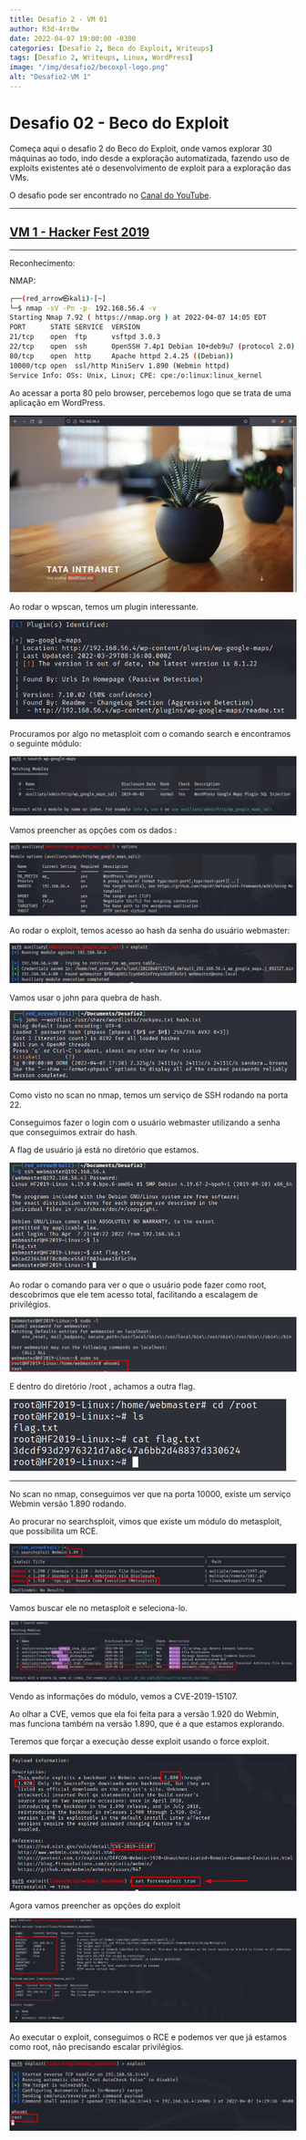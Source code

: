 ```yaml
---
title: Desafio 2 - VM 01
author: R3d-4rr0w
date: 2022-04-07 19:00:00 -0300
categories: [Desafio 2, Beco do Exploit, Writeups]
tags: [Desafio 2, Writeups, Linux, WordPress]
image: "/img/desafio2/becoxpl-logo.png"
alt: "Desafio2-VM 1"
---
```



# Desafio 02 - Beco do Exploit

Começa aqui o desafio 2 do Beco do Exploit, onde vamos explorar 30 máquinas ao todo, indo desde a exploração automatizada, fazendo uso de exploits existentes até o desenvolvimento de exploit para a exploração das VMs.

O desafio pode ser encontrado no [Canal do YouTube](https://www.youtube.com/watch?v=xnCS8fYfrjs&list=PLHBDBcFA_l_WBcUJWf8cp5BaPsUkquRQU&index=1).

---

## [VM 1 - Hacker Fest 2019](https://www.vulnhub.com/entry/hacker-fest-2019,378/)

---

Reconhecimento:

NMAP:

```bash
┌──(red_arrow㉿kali)-[~]
└─$ nmap -sV -Pn -p- 192.168.56.4 -v
Starting Nmap 7.92 ( https://nmap.org ) at 2022-04-07 14:05 EDT
PORT      STATE SERVICE  VERSION
21/tcp    open  ftp      vsftpd 3.0.3
22/tcp    open  ssh      OpenSSH 7.4p1 Debian 10+deb9u7 (protocol 2.0)
80/tcp    open  http     Apache httpd 2.4.25 ((Debian))
10000/tcp open  ssl/http MiniServ 1.890 (Webmin httpd)
Service Info: OSs: Unix, Linux; CPE: cpe:/o:linux:linux_kernel
```

Ao acessar a porta 80 pelo browser, percebemos logo que se trata de uma aplicação em WordPress.

<img src="/img/desafio2/vm1/hackerfest-0.png">

Ao rodar o wpscan, temos um plugin interessante.

<img src="/img/desafio2/vm1/hackerfest-1.png">

Procuramos por algo no metasploit com o comando search e encontramos o seguinte módulo:

<img src="/img/desafio2/vm1/hackerfest-2.png">

Vamos preencher as opções com os dados :

<img src="/img/desafio2/vm1/hackerfest-3.png">

Ao rodar o exploit, temos acesso ao hash da senha do usuário webmaster:

<img src="/img/desafio2/vm1/hackerfest-4.png">

Vamos usar o john para quebra de hash.

<img src="/img/desafio2/vm1/hackerfest-5.png">

Como visto no scan no nmap, temos um serviço de SSH rodando na porta 22.

Conseguimos fazer o login com o usuário webmaster utilizando a senha que conseguimos extrair do hash.

A flag de usuário já está no diretório que estamos.

<img src="/img/desafio2/vm1/hackerfest-6.png">

Ao rodar o comando para ver o que o usuário pode fazer como root, descobrimos que ele tem acesso total, facilitando a escalagem de privilégios. 

<img src="/img/desafio2/vm1/hackerfest-7.png">

E dentro do diretório /root , achamos a outra flag.

<img src="/img/desafio2/vm1/hackerfest-8.png">

---

No scan no nmap, conseguimos ver que na porta 10000, existe um serviço Webmin versão 1.890 rodando.

Ao procurar no searchsploit, vimos que existe um módulo do metasploit, que possibilita um RCE.

<img src="/img/desafio2/vm1/hackerfest-9.png">

Vamos buscar ele no metasploit e seleciona-lo.

<img src="/img/desafio2/vm1/hackerfest-10.png">

Vendo as informações do módulo, vemos a CVE-2019-15107.

Ao olhar a CVE, vemos que ela foi feita para a versão 1.920 do Webmin, mas funciona também na versão 1.890, que é a que estamos explorando.

Teremos que forçar a execução desse exploit usando o force exploit.

<img src="/img/desafio2/vm1/hackerfest-11.png">

Agora vamos preencher as opções do exploit

<img src="/img/desafio2/vm1/hackerfest-12.png">

Ao executar o exploit, conseguimos o RCE e podemos ver que já estamos como root, não precisando escalar privilégios.

<img src="/img/desafio2/vm1/hackerfest-13.png">